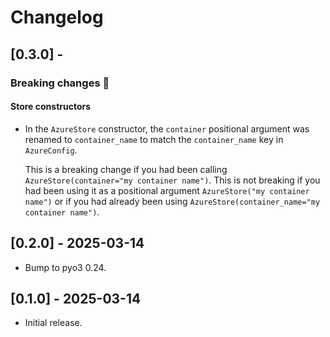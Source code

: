 # Changelog

## [0.3.0] -

### Breaking changes :wrench:

#### Store constructors

- In the `AzureStore` constructor, the `container` positional argument was renamed to `container_name` to match the `container_name` key in `AzureConfig`.

  This is a breaking change if you had been calling `AzureStore(container="my container name")`. This is not breaking if you had been using it as a positional argument `AzureStore("my container name")` or if you had already been using `AzureStore(container_name="my container name")`.

## [0.2.0] - 2025-03-14

- Bump to pyo3 0.24.

## [0.1.0] - 2025-03-14

- Initial release.
